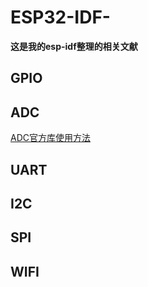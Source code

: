 # ESP32-IDF-

**这是我的esp-idf整理的相关文献**


## GPIO

## ADC

[ADC官方库使用方法](/ADC/ADC.md)

## UART

## I2C

## SPI

## WIFI
